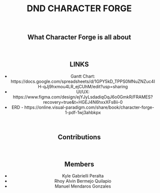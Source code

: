 <html>
  <head>
    
  </head>
  <body>
    <div style="text-align: center">
      <h1>DND CHARACTER FORGE</h1> 
        <br>
      <h2><b>What Character Forge is all about</b></h2>
        <br>
      <h2><b>LINKS</b></h2>
        <ul>
          <li>Gantt Chart:  https://docs.google.com/spreadsheets/d/1GPY5kD_TPPS0MNuZNZuc4IH-qJj9hxmou4LR_ejCUhM/edit?usp=sharing</li>
          <li>UI/UX:  https://www.figma.com/design/ejYJyLsdadiqOqJ6o0GmkR/FRAMES?recovery=true&t=HGEJ4N6hxxXFs8ii-0</li>
          <li>ERD - https://online.visual-paradigm.com/share/book/character-forge-1-pdf-1wj3ahbkpx</li>
        </ul>
        <br>
      <h2><b>Contributions</b></h2>
        <br>
      <h2><b>Members</b></h2>
        <ul>
          <li>Kyle Gabrielli Peralta</li>
          <li>Rhoy Alvin Bermejo Quilapio</li>
          <li>Manuel Mendaros Gonzales</li>
        </ul>
      </div>
  </body>
</html>



